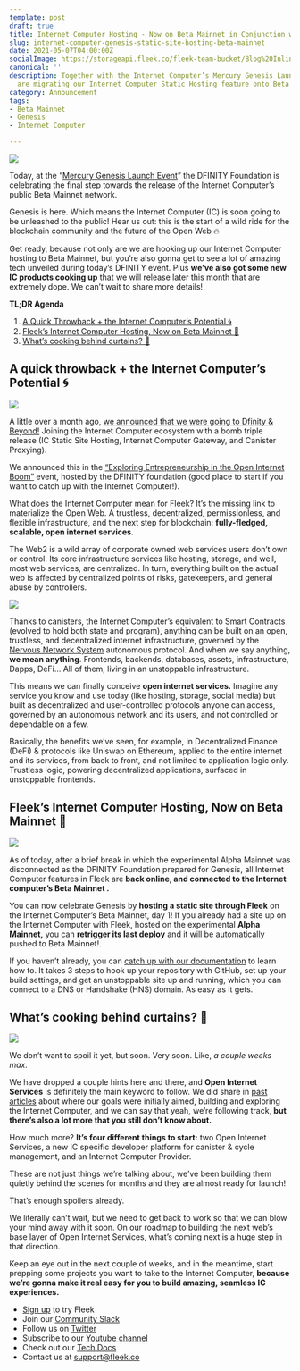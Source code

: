 ```yaml
---
template: post
draft: true
title: Internet Computer Hosting - Now on Beta Mainnet in Conjunction with Genesis!
slug: internet-computer-genesis-static-site-hosting-beta-mainnet
date: 2021-05-07T04:00:00Z
socialImage: https://storageapi.fleek.co/fleek-team-bucket/Blog%20Inline/mainnet-hosting.png
canonical: ''
description: Together with the Internet Computer’s Mercury Genesis Launch Event, we
  are migrating our Internet Computer Static Hosting feature onto Beta Mainnet!
category: Announcement
tags:
- Beta Mainnet
- Genesis
- Internet Computer

---
```

![](https://storageapi.fleek.co/fleek-team-bucket/Blog%20Inline/mainnet-hosting.png)

Today, at the “[Mercury Genesis Launch Event](https://dfinity.org/mercury/)” the DFINITY Foundation is celebrating the final step towards the release of the Internet Computer’s public Beta Mainnet network.

Genesis is here. Which means the Internet Computer (IC) is soon going to be unleashed to the public! Hear us out: this is the start of a wild ride for the blockchain community and the future of the Open Web 🔥

Get ready, because not only are we are hooking up our Internet Computer hosting to Beta Mainnet, but you’re also gonna get to see a lot of amazing tech unveiled during today’s DFINITY event. Plus **we’ve also got some new IC products cooking up** that we will release later this month that are extremely dope. We can’t wait to share more details!

**TL;DR Agenda**

1. [A Quick Throwback + the Internet Computer’s Potential 🌀](#a-quick-throwback--the-internet-computers-potential-)
2. [Fleek’s Internet Computer Hosting, Now on Beta Mainnet 🚀](#fleeks-internet-computer-hosting-now-on-beta-mainnet-)
3. [What’s cooking behind curtains? 🥘](#whats-cooking-behind-curtains-🥘)

## A quick throwback + the Internet Computer’s Potential **🌀**

![](https://storageapi.fleek.co/fleek-team-bucket/Blog%20Inline/Dfinity+Fleek.png)

A little over a month ago, [we announced that we were going to Dfinity & Beyond!](https://blog.fleek.co/posts/to-dfinity-and-beyond-dfinity-frontend-hosting) Joining the Internet Computer ecosystem with a bomb triple release (IC Static Site Hosting, Internet Computer Gateway, and Canister Proxying).

We announced this in the [“Exploring Entrepreneurship in the Open Internet Boom”](https://dfinity.org/techcrunch/) event, hosted by the DFINITY foundation (good place to start if you want to catch up with the Internet Computer!).

What does the Internet Computer mean for Fleek? It’s the missing link to materialize the Open Web. A trustless, decentralized, permissionless, and flexible infrastructure, and the next step for blockchain: **fully-fledged, scalable, open internet services**.

The Web2 is a wild array of corporate owned web services users don’t own or control. Its core infrastructure services like hosting, storage, and well, most web services, are centralized. In turn, everything built on the actual web is affected by centralized points of risks, gatekeepers, and general abuse by controllers.

![](https://storageapi.fleek.co/fleek-team-bucket/web2.gif)

Thanks to canisters, the Internet Computer’s equivalent to Smart Contracts (evolved to hold both state and program), anything can be built on an open, trustless, and decentralized internet infrastructure, governed by the [Nervous Network System](https://dfinity.org/faq/network-nervous-system-(nns)) autonomous protocol. And when we say anything, **we mean anything**. Frontends, backends, databases, assets, infrastructure, Dapps, DeFi... All of them, living in an unstoppable infrastructure.

This means we can finally conceive **open internet services.** Imagine any service you know and use today (like hosting, storage, social media) but built as decentralized and user-controlled protocols anyone can access, governed by an autonomous network and its users, and not controlled or dependable on a few.

Basically, the benefits we’ve seen, for example, in Decentralized Finance (DeFi) & protocols like Uniswap on Ethereum, applied to the entire internet and its services, from back to front, and not limited to application logic only. Trustless logic, powering decentralized applications, surfaced in unstoppable frontends.

## Fleek’s Internet Computer Hosting, Now on Beta Mainnet 🚀

![](https://storageapi.fleek.co/fleek-team-bucket/Blog%20Inline/rocket.webp)

As of today, after a brief break in which the experimental Alpha Mainnet was disconnected as the DFINITY Foundation prepared for Genesis, all Internet Computer features in Fleek are **back online, and connected to the Internet computer’s Beta Mainnet .**

You can now celebrate Genesis by **hosting a static site through Fleek** on the Internet Computer’s Beta Mainnet, day 1! If you already had a site up on the Internet Computer with Fleek, hosted on the experimental **Alpha Mainnet,** you can **retrigger its last deploy** and it will be automatically pushed to Beta Mainnet!.

If you haven’t already, you can [catch up with our documentation](https://docs.fleek.co/internet-computer-hosting/overview/) to learn how to. It takes 3 steps to hook up your repository with GitHub, set up your build settings, and get an unstoppable site up and running, which you can connect to a DNS or Handshake (HNS) domain. As easy as it gets.

## What’s cooking behind curtains? 🥘

![](https://storageapi.fleek.co/fleek-team-bucket/Blog%20Inline/no-idea.gif)

We don’t want to spoil it yet, but soon. Very soon. Like, _a couple weeks max._

We have dropped a couple hints here and there, and **Open Internet Services** is definitely the main keyword to follow. We did share in [past articles](https://blog.fleek.co/posts/to-dfinity-and-beyond-dfinity-frontend-hosting#next-steps-building-canister-based-services) about where our goals were initially aimed, building and exploring the Internet Computer, and we can say that yeah, we’re following track, **but there’s also a lot more that you still don’t know about.**

How much more? **It’s four different things to start:** two Open Internet Services, a new IC specific developer platform for canister & cycle management, and an Internet Computer Provider. 

These are not just things we’re talking about, we’ve been building them quietly behind the scenes for months and they are almost ready for launch!

That’s enough spoilers already.

We literally can’t wait, but we need to get back to work so that we can blow your mind away with it soon. On our roadmap to building the next web’s base layer of Open Internet Services, what’s coming next is a huge step in that direction.

Keep an eye out in the next couple of weeks, and in the meantime, start prepping some projects you want to take to the Internet Computer, **because we’re gonna make it real easy for you to build amazing, seamless IC experiences.**

* [Sign up](https://app.fleek.co/) to try Fleek
* Join our [Community Slack](https://slack.fleek.co/)
* Follow us on [Twitter](https://twitter.com/FleekHQ)
* Subscribe to our [Youtube channel](https://www.youtube.com/channel/UCBzlwYM0JjZpjDZ52-SLUmw)
* Check out our [Tech Docs](https://docs.fleek.co/)
* Contact us at support@fleek.co